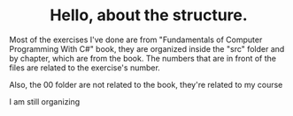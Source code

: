 <h1 align="center">Hello, about the structure.</h1>
<p>Most of the exercises I've done are from "Fundamentals of Computer Programming With C#" book, they are organized inside the "src" folder and by chapter, which are from the book. The numbers that are in front of the files are related to the exercise's number.</p>
<p>Also, the 00 folder are not related to the book, they're related to my course</p>
<p>I am still organizing</p>
